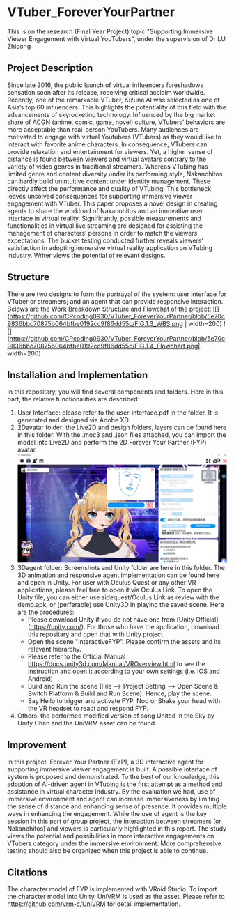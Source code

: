 # VTuber_ForeverYourPartner
This is on the research (Final Year Project) topic "Supporting Immersive Viewer Engagement with Virtual YouTubers", under the supervision of Dr LU Zhicong

## Project Description
Since late 2016, the public launch of virtual influencers foreshadows sensation soon after its release, receiving critical acclaim worldwide. Recently, one of the remarkable VTuber, Kizuna AI was selected as one of Asia’s top 60 influencers. This highlights the potentiality of this field with the advancements of skyrocketing technology. Influenced by the big market share of ACGN (anime, comic, game, novel) culture, VTubers’ behaviors are more acceptable than real-person YouTubers. Many audiences are motivated to engage with virtual Youtubers (VTubers) as they would like to interact with favorite anime characters. In consequence, VTubers can provide relaxation and entertainment for viewers. Yet, a higher sense of distance is found between viewers and virtual avatars contrary to the variety of video genres in traditional streamers. Whereas VTubing has limited genre and content diversity under its performing style, Nakanohitos can hardly build unintuitive content under identity management. These directly affect the performance and quality of VTubing. This bottleneck leaves unsolved consequences for supporting immersive viewer engagement with VTuber. This paper proposes a novel design in creating agents to share the workload of Nakanohitos and an innovative user interface in virtual reality. Significantly, possible measurements and functionalities in virtual live streaming are designed for assisting the management of characters’ persona in order to match the viewers’ expectations. The bucket testing conducted further reveals viewers’ satisfaction in adopting immersive virtual reality application on VTubing industry. Writer views the potential of relevant designs.

## Structure
There are two designs to form the portrayal of the system: user interface for VTuber or streamers; and an agent that can provide responsive interaction.  
Belows are the Work Breakdown Structure and Flowchat of the project:
![](https://github.com/CPcoding0930/VTuber_ForeverYourPartner/blob/5e70c9836bbc70875b064bfbe0192cc9f86dd55c/FIG.1.3_WBS.png | width=200)
![](https://github.com/CPcoding0930/VTuber_ForeverYourPartner/blob/5e70c9836bbc70875b064bfbe0192cc9f86dd55c/FIG.1.4_Flowchart.png| width=200)

## Installation and Implementation
In this repositary, you will find several components and folders. Here in this part, the relative functionalities are described:
1. User Interface: please refer to the user-interface.pdf in the folder. It is generated and designed via Adobe XD.
2. 2Davatar folder: the Live2D and design folders, layers can be found here in this folder. With the .moc3 and .json files attached, you can import the model into Live2D and perform the 2D Forever Your Partner (FYP) avatar.
![alt text](https://github.com/CPcoding0930/VTuber_ForeverYourPartner/blob/3156fd6af8b2af898ac5ff97d133834ffc03dde5/2Dimplementation.png "The Live2D interface with FYP demo")
3. 3Dagent folder: Screenshots and Unity folder are here in this folder. The 3D animation and responsive agent implementation can be found here and open in Unity. For user with Oculus Quest or any other VR applications, please feel free to open it via Oculus Link. 
    To open the Unity file, you can either use sidequest/Oculus Link as review with the demo.apk, or (perferable) use Unity3D in playing the saved scene. Here are the procedures:
    * Please download Unity if you do not have one from [Unity Official] (https://unity.com/). For those who have the application, download this repositary and open that with Unity project.
    * Open the scene "InteractiveFYP". Please confirm the assets and its relevant hierarchy.
    * Please refer to the Official Manual https://docs.unity3d.com/Manual/VROverview.html to see the instruction and open it according to your own settings (i.e. IOS and Android)
    * Build and Run the scene (File --> Project Setting --> Open Scene & Switch Platform & Build and Run Scene). Hence, play the scene.
    * Say Hello to trigger and activate FYP. Nod or Shake your head with the VR headset to react and respond FYP.
4. Others: the performed modified version of song United in the Sky by Unity Chan and the UniVRM asset can be found. 

## Improvement
In this project, Forever Your Partner (FYP), a 3D interactive agent for supporting immersive viewer engagement is built. A possible interface of system is proposed and demonstrated. To the best of our knowledge, this adoption of AI-driven agent in VTubing is the first attempt as a method and assistance in virtual character industry. By the evaluation we had, use of immersive environment and agent can increase immersiveness by limiting the sense of distance and enhancing sense of presence. It provides multiple ways in enhancing the engagement. While the use of agent is the key session in this part of group project, the interaction between streamers (or Nakanohitos) and viewers is particularly highlighted in this report. The study views the potential and possibilities in more interactive engagements on VTubers category under the immersive environment. More comprehensive testing should also be organized when this project is able to continue.

## Citations
The character model of FYP is implemented with VRoid Studio. To import the character model into Unity, UniVRM is used as the asset. Please refer to https://github.com/vrm-c/UniVRM for detail implementation.
